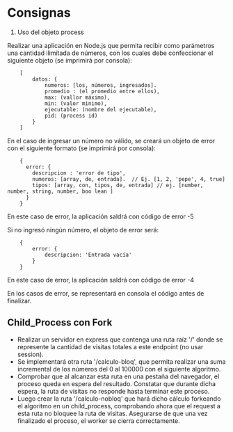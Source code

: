 # Consignas

1. Uso del objeto process

Realizar una aplicación en Node.js que permita recibir como parámetros una cantidad ilimitada de números, con los cuales debe confeccionar el siguiente objeto (se imprimirá por consola):


		[
			datos: {
				numeros: [los, números, ingresados].
				promedio : (el promedio entre ellos),
				max: (vallor máximo),
				min: (valor minimo),
				ejecutable: (nombre del ejecutable),
				pid: (process id)
			}
		]

En el caso de ingresar un número no válido, se creará un objeto de error con el siguiente formato (se imprimirá por consola):

		{
		  error: {
		    descripcion : 'error de tipo',
		    numeros: [array, de, entrada].  // Ej. [1, 2, 'pepe', 4, true]
		    tipos: [array, con, tipos, de, entrada] // ej. [number, number, string, number, boo lean ]
		  }
		}

En este caso de error, la aplicación saldrá con código de error -5

Si no ingresó ningún número, el objeto de error será:

		{
			error: {
				descripcion: 'Entrada vacía'
			}
		}

En este caso de error, la aplicación saldrá con código de error -4

En los casos de error, se representará en consola el código antes de finalizar.

## Child_Process con Fork

- Realizar un servidor en express que contenga una ruta raíz '/' donde se represente la cantidad de visitas totales a este endpoint (no usar session).
- Se implementará otra ruta '/calculo-bloq', que permita realizar una suma incremental de los números del 0 al 100000 con el siguiente algoritmo.
- Comprobar que al alcanzar esta ruta en una pestaña del navegador, el proceso queda en espera del resultado. Constatar que durante dicha espera, la ruta de visitas no responde hasta terminar este proceso.
- Luego crear la ruta '/calculo-nobloq' que hará dicho cálculo forkeando el algoritmo en un child_process, comprobando ahora que el request a esta ruta no bloquee la ruta de visitas. Asegurarse de que una vez finalizado el proceso, el worker se cierra correctamente.


